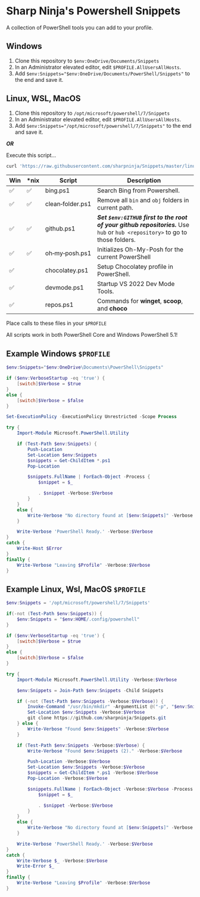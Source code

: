 # Sharp Ninja's Powershell Snippets

A collection of PowerShell tools you can add to your profile.

## Windows

1. Clone this repository to `$env:OneDrive/Documents/Snippets`
2. In an Administrator elevated editor, edit `$PROFILE.AllUsersAllHosts`.  
3. Add `$env:Snippets="$env:OneDrive/Documents/PowerShell/Snippets"` to the end and save it.

## Linux, WSL, MacOS

1. Clone this repository to `/opt/microsoft/powershell/7/Snippets`
2. In an Administrator elevated editor, edit `$PROFILE.AllUsersAllHosts`.  
3. Add `$env:Snippets="/opt/microsoft/powershell/7/Snippets"` to the end and save it.

___OR___

Execute this script...

```bash
curl 'https://raw.githubusercontent.com/sharpninja/Snippets/master/linux-setup.sh' -v | /bin/bash
```

| Win | *nix | Script           | Description                                                                                                                  |
|-----|------|------------------|------------------------------------------------------------------------------------------------------------------------------|
| :white_check_mark: | :white_check_mark:  | bing.ps1         | Search Bing from Powershell.                                                                                                 |
| :white_check_mark: | :white_check_mark:  | clean&#x2011;folder.ps1 | Remove all `bin` and `obj` folders in current path.                                                                          |
| :white_check_mark: | :white_check_mark:  | github.ps1       | **_Set `$env:GITHUB` first to the root of your github repositories._**  Use `hub` or `hub <repository>` to go to those folders. |
| :white_check_mark: | :white_check_mark:  | oh&#x2011;my&#x2011;posh.ps1   | Initializes Oh-My-Posh for the current PowerShell
| :white_check_mark: |  | chocolatey.ps1   | Setup Chocolatey profile in PowerShell.                                                                                      |
| :white_check_mark: |  | devmode.ps1      | Startup VS 2022 Dev Mode Tools.                                                                                              |
| :white_check_mark: |  | repos.ps1        | Commands for **winget**, **scoop**, and **choco**                                                                            |

Place calls to these files in your `$PROFILE`

All scripts work in both PowerShell Core and Windows PowerShell 5.1!

## Example Windows `$PROFILE`

```powershell
$env:Snippets="$env:OneDrive\Documents\PowerShell\Snippets"

if ($env:VerboseStartup -eq 'true') {
    [switch]$Verbose = $true
}
else {
    [switch]$Verbose = $false
}

Set-ExecutionPolicy -ExecutionPolicy Unrestricted -Scope Process

try {
    Import-Module Microsoft.PowerShell.Utility

    if (Test-Path $env:Snippets) {
        Push-Location
        Set-Location $env:Snippets
        $snippets = Get-ChildItem *.ps1
        Pop-Location

        $snippets.FullName | ForEach-Object -Process {
            $snippet = $_

            . $snippet -Verbose:$Verbose
        }
    }
    else {
        Write-Verbose "No directory found at [$env:Snippets]" -Verbose:$Verbose~
    }

    Write-Verbose 'PowerShell Ready.' -Verbose:$Verbose
}
catch {
    Write-Host $Error
}
finally {
    Write-Verbose "Leaving $Profile" -Verbose:$Verbose
}
```

## Example Linux, Wsl, MacOS `$PROFILE`

```powershell
$env:Snippets = '/opt/microsoft/powershell/7/Snippets'

if(-not (Test-Path $env:Snippets)) {
    $env:Snippets = "$env:HOME/.config/powershell"
}

if ($env:VerboseStartup -eq 'true') {
    [switch]$Verbose = $true
}
else {
    [switch]$Verbose = $false
}

try {
    Import-Module Microsoft.PowerShell.Utility -Verbose:$Verbose

    $env:Snippets = Join-Path $env:Snippets -Child Snippets

    if (-not (Test-Path $env:Snippets -Verbose:$Verbose)) {
        Invoke-Command "/usr/bin/mkdir" -ArgumentList @("-p", "$env:Snippets")
        Set-Location $env:Snippets -Verbose:$Verbose
        git clone https://github.com/sharpninja/Snippets.git
    } else {
        Write-Verbose "Found $env:Snippets" -Verbose:$Verbose
    }

    if (Test-Path $env:Snippets -Verbose:$Verbose) {
        Write-Verbose "Found $env:Snippets (2)." -Verbose:$Verbose

        Push-Location -Verbose:$Verbose
        Set-Location $env:Snippets -Verbose:$Verbose
        $snippets = Get-ChildItem *.ps1 -Verbose:$Verbose
        Pop-Location -Verbose:$Verbose

        $snippets.FullName | ForEach-Object -Verbose:$Verbose -Process {
            $snippet = $_

            . $snippet -Verbose:$Verbose
        }
    }
    else {
        Write-Verbose "No directory found at [$env:Snippets]" -Verbose:$Verbose
    }

    Write-Verbose 'PowerShell Ready.' -Verbose:$Verbose
}
catch {
    Write-Verbose $_ -Verbose:$Verbose
    Write-Error $_
}
finally {
    Write-Verbose "Leaving $Profile" -Verbose:$Verbose
}
```
